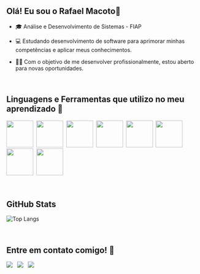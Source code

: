 ## Olá! Eu sou o Rafael Macoto👋



- 🎓 Análise e Desenvolvimento de Sistemas - FIAP
  
- 💻 Estudando desenvolvimento de software para aprimorar minhas competências e aplicar meus conhecimentos.
  
- 👨‍💻 Com o objetivo de me desenvolver profissionalmente, estou aberto para novas oportunidades.

  
<br>

## Linguagens e Ferramentas que utilizo no meu aprendizado 🚀



<img src="https://cdn.jsdelivr.net/gh/devicons/devicon@latest/icons/intellij/intellij-original.svg" width="70" height="70"/>‎ ‎ 
<img src="https://cdn.jsdelivr.net/gh/devicons/devicon@latest/icons/java/java-plain-wordmark.svg" width="70" height="70"/>‎ ‎ ‎
<img src="https://cdn.jsdelivr.net/gh/devicons/devicon@latest/icons/python/python-original-wordmark.svg" width="70" height="70"/>‎ ‎ ‎
<img src="https://cdn.jsdelivr.net/gh/devicons/devicon@latest/icons/html5/html5-plain-wordmark.svg" width="70" height="70"/>‎ ‎
<img src="https://cdn.jsdelivr.net/gh/devicons/devicon@latest/icons/css3/css3-plain-wordmark.svg" width="70" height="70"/>‎ ‎
<img src="https://cdn.jsdelivr.net/gh/devicons/devicon@latest/icons/javascript/javascript-original.svg" width="70" height="70"/>‎ ‎ ‎ ‎
‎<img src="https://cdn.jsdelivr.net/gh/devicons/devicon@latest/icons/vscode/vscode-original.svg" width="70" height="70"/>  ‎‎‎ ‎ ‎‎
‎<img src="https://cdn.jsdelivr.net/gh/devicons/devicon@latest/icons/git/git-plain-wordmark.svg" width="70" height="70"/>‎ ‎ ‎    

‎
<br>

## GitHub Stats 

![Top Langs](https://github-readme-stats.vercel.app/api/top-langs/?username=RafaMacoto&layout=compact&theme=midnight-purple)

<br>

## Entre em contato comigo! 📮

<div>
<a href="https://www.linkedin.com/in/rafael-macoto-b09537279/" target="_blank"><img loading="lazy" src="https://img.shields.io/badge/-LinkedIn-%230077B5?style=for-the-badge&logo=linkedin&logoColor=white" target="_blank"></a>‎ ‎ ‎
<a href = "rafaelmacoto@gmail.com"><img loading="lazy" src="https://img.shields.io/badge/Gmail-D14836?style=for-the-badge&logo=gmail&logoColor=white" target="_blank"></a>‎ ‎ ‎
<a href="https://wa.me/5511970316185" target="_blank"><img loading="lazy" src="https://img.shields.io/badge/-whatsapp-%ffffff?style=for-the-badge&logo=whatsapp&logoColor=white" target="_blank"></a>
</div>

